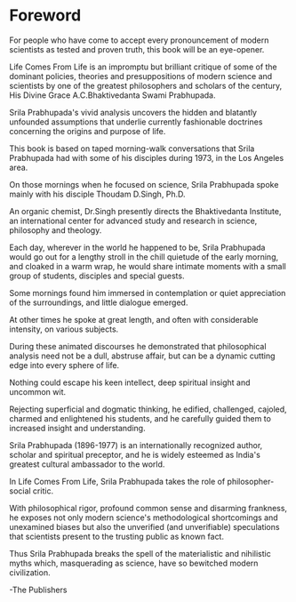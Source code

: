# Foreword

For people who have come to accept every pronouncement of modern scientists as tested and proven truth, this book will be an eye-opener.

Life Comes From Life is an impromptu but brilliant critique of some of the dominant policies, theories and presuppositions of modern science and scientists by one of the greatest philosophers and scholars of the century, His Divine Grace A.C.Bhaktivedanta Swami Prabhupada.

Srila Prabhupada's vivid analysis uncovers the hidden and blatantly unfounded assumptions that underlie currently fashionable doctrines concerning the origins and purpose of life.

This book is based on taped morning-walk conversations that Srila Prabhupada had with some of his disciples during 1973, in the Los Angeles area.

On those mornings when he focused on science, Srila Prabhupada spoke mainly with his disciple Thoudam D.Singh, Ph.D.

An organic chemist, Dr.Singh presently directs the Bhaktivedanta Institute, an international center for advanced study and research in science, philosophy and theology.

Each day, wherever in the world he happened to be, Srila Prabhupada would go out for a lengthy stroll in the chill quietude of the early morning, and cloaked in a warm wrap, he would share intimate moments with a small group of students, disciples and special guests.

Some mornings found him immersed in contemplation or quiet appreciation of the surroundings, and little dialogue emerged.

At other times he spoke at great length, and often with considerable intensity, on various subjects.

During these animated discourses he demonstrated that philosophical analysis need not be a dull, abstruse affair, but can be a dynamic cutting edge into every sphere of life.

Nothing could escape his keen intellect, deep spiritual insight and uncommon wit.

Rejecting superficial and dogmatic thinking, he edified, challenged, cajoled, charmed and enlightened his students, and he carefully guided them to increased insight and understanding.

Srila Prabhupada (1896-1977) is an internationally recognized author, scholar and spiritual preceptor, and he is widely esteemed as India's greatest cultural ambassador to the world.

In Life Comes From Life, Srila Prabhupada takes the role of philosopher-social critic.

With philosophical rigor, profound common sense and disarming frankness, he exposes not only modern science's methodological shortcomings and unexamined biases but also the unverified (and unverifiable) speculations that scientists present to the trusting public as known fact.

Thus Srila Prabhupada breaks the spell of the materialistic and nihilistic myths which, masquerading as science, have so bewitched modern civilization.

-The Publishers

